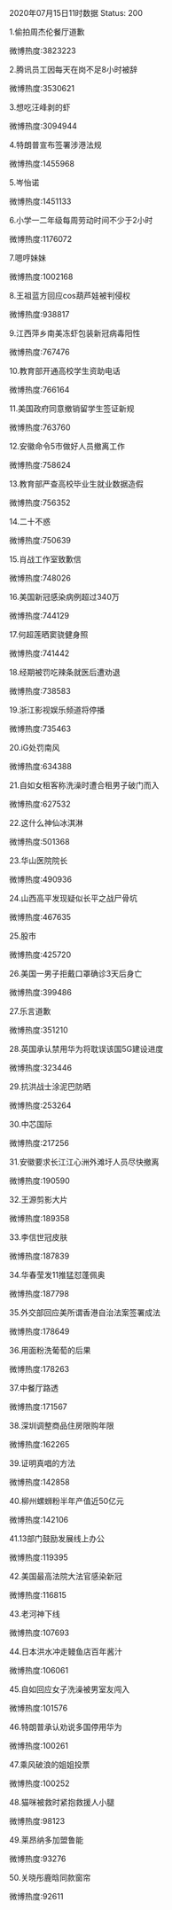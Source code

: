 2020年07月15日11时数据
Status: 200

1.偷拍周杰伦餐厅道歉

微博热度:3823223

2.腾讯员工因每天在岗不足8小时被辞

微博热度:3530621

3.想吃汪峰剥的虾

微博热度:3094944

4.特朗普宣布签署涉港法规

微博热度:1455968

5.岑怡诺

微博热度:1451133

6.小学一二年级每周劳动时间不少于2小时

微博热度:1176072

7.嗯哼妹妹

微博热度:1002168

8.王祖蓝方回应cos葫芦娃被判侵权

微博热度:938817

9.江西萍乡南美冻虾包装新冠病毒阳性

微博热度:767476

10.教育部开通高校学生资助电话

微博热度:766164

11.美国政府同意撤销留学生签证新规

微博热度:763760

12.安徽命令5市做好人员撤离工作

微博热度:758624

13.教育部严查高校毕业生就业数据造假

微博热度:756352

14.二十不惑

微博热度:750639

15.肖战工作室致歉信

微博热度:748026

16.美国新冠感染病例超过340万

微博热度:744129

17.何超莲晒窦骁健身照

微博热度:741442

18.经期被罚吃辣条就医后遭劝退

微博热度:738583

19.浙江影视娱乐频道将停播

微博热度:735463

20.iG处罚南风

微博热度:634388

21.自如女租客称洗澡时遭合租男子破门而入

微博热度:627532

22.这什么神仙冰淇淋

微博热度:501368

23.华山医院院长

微博热度:490936

24.山西高平发现疑似长平之战尸骨坑

微博热度:467635

25.股市

微博热度:425720

26.美国一男子拒戴口罩确诊3天后身亡

微博热度:399486

27.乐言道歉

微博热度:351210

28.英国承认禁用华为将耽误该国5G建设进度

微博热度:323446

29.抗洪战士涂泥巴防晒

微博热度:253264

30.中芯国际

微博热度:217256

31.安徽要求长江江心洲外滩圩人员尽快撤离

微博热度:190590

32.王源剪影大片

微博热度:189358

33.李信世冠皮肤

微博热度:187839

34.华春莹发11推猛怼蓬佩奥

微博热度:187798

35.外交部回应美所谓香港自治法案签署成法

微博热度:178649

36.用面粉洗葡萄的后果

微博热度:178263

37.中餐厅路透

微博热度:171567

38.深圳调整商品住房限购年限

微博热度:162265

39.证明真唱的方法

微博热度:142858

40.柳州螺蛳粉半年产值近50亿元

微博热度:142106

41.13部门鼓励发展线上办公

微博热度:119395

42.美国最高法院大法官感染新冠

微博热度:116815

43.老河神下线

微博热度:107693

44.日本洪水冲走鳗鱼店百年酱汁

微博热度:106061

45.自如回应女子洗澡被男室友闯入

微博热度:101576

46.特朗普承认劝说多国停用华为

微博热度:100261

47.乘风破浪的姐姐投票

微博热度:100252

48.猫咪被救时紧抱救援人小腿

微博热度:98123

49.莱昂纳多加盟鲁能

微博热度:93276

50.关晓彤鹿晗同款窗帘

微博热度:92611

